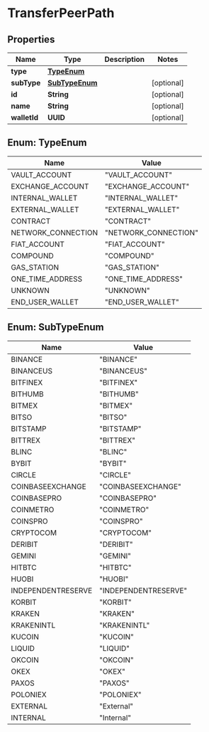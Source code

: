 

# TransferPeerPath


## Properties

| Name | Type | Description | Notes |
|------------ | ------------- | ------------- | -------------|
|**type** | [**TypeEnum**](#TypeEnum) |  |  |
|**subType** | [**SubTypeEnum**](#SubTypeEnum) |  |  [optional] |
|**id** | **String** |  |  [optional] |
|**name** | **String** |  |  [optional] |
|**walletId** | **UUID** |  |  [optional] |



## Enum: TypeEnum

| Name | Value |
|---- | -----|
| VAULT_ACCOUNT | &quot;VAULT_ACCOUNT&quot; |
| EXCHANGE_ACCOUNT | &quot;EXCHANGE_ACCOUNT&quot; |
| INTERNAL_WALLET | &quot;INTERNAL_WALLET&quot; |
| EXTERNAL_WALLET | &quot;EXTERNAL_WALLET&quot; |
| CONTRACT | &quot;CONTRACT&quot; |
| NETWORK_CONNECTION | &quot;NETWORK_CONNECTION&quot; |
| FIAT_ACCOUNT | &quot;FIAT_ACCOUNT&quot; |
| COMPOUND | &quot;COMPOUND&quot; |
| GAS_STATION | &quot;GAS_STATION&quot; |
| ONE_TIME_ADDRESS | &quot;ONE_TIME_ADDRESS&quot; |
| UNKNOWN | &quot;UNKNOWN&quot; |
| END_USER_WALLET | &quot;END_USER_WALLET&quot; |



## Enum: SubTypeEnum

| Name | Value |
|---- | -----|
| BINANCE | &quot;BINANCE&quot; |
| BINANCEUS | &quot;BINANCEUS&quot; |
| BITFINEX | &quot;BITFINEX&quot; |
| BITHUMB | &quot;BITHUMB&quot; |
| BITMEX | &quot;BITMEX&quot; |
| BITSO | &quot;BITSO&quot; |
| BITSTAMP | &quot;BITSTAMP&quot; |
| BITTREX | &quot;BITTREX&quot; |
| BLINC | &quot;BLINC&quot; |
| BYBIT | &quot;BYBIT&quot; |
| CIRCLE | &quot;CIRCLE&quot; |
| COINBASEEXCHANGE | &quot;COINBASEEXCHANGE&quot; |
| COINBASEPRO | &quot;COINBASEPRO&quot; |
| COINMETRO | &quot;COINMETRO&quot; |
| COINSPRO | &quot;COINSPRO&quot; |
| CRYPTOCOM | &quot;CRYPTOCOM&quot; |
| DERIBIT | &quot;DERIBIT&quot; |
| GEMINI | &quot;GEMINI&quot; |
| HITBTC | &quot;HITBTC&quot; |
| HUOBI | &quot;HUOBI&quot; |
| INDEPENDENTRESERVE | &quot;INDEPENDENTRESERVE&quot; |
| KORBIT | &quot;KORBIT&quot; |
| KRAKEN | &quot;KRAKEN&quot; |
| KRAKENINTL | &quot;KRAKENINTL&quot; |
| KUCOIN | &quot;KUCOIN&quot; |
| LIQUID | &quot;LIQUID&quot; |
| OKCOIN | &quot;OKCOIN&quot; |
| OKEX | &quot;OKEX&quot; |
| PAXOS | &quot;PAXOS&quot; |
| POLONIEX | &quot;POLONIEX&quot; |
| EXTERNAL | &quot;External&quot; |
| INTERNAL | &quot;Internal&quot; |



